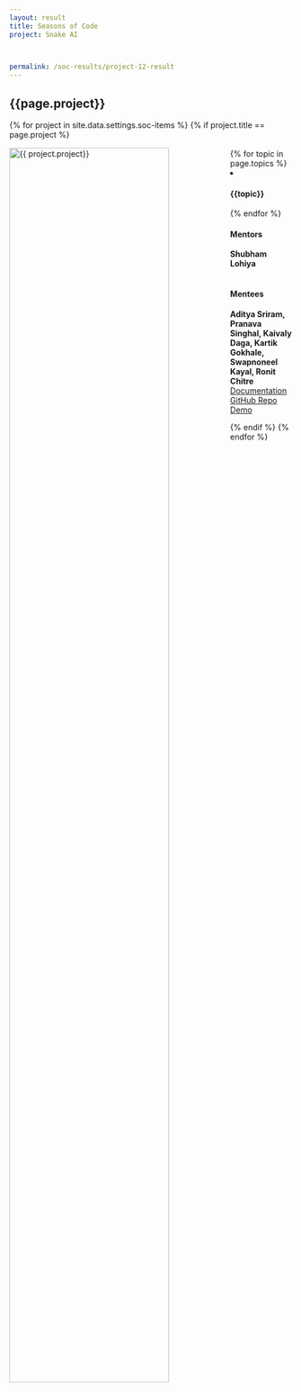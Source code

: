 ```yaml
---
layout: result
title: Seasons of Code
project: Snake AI


    
permalink: /soc-results/project-12-result
---
```


<h2 class="display1 m-3 p-3 text-center customcol">{{page.project}}</h2>
{% for project in site.data.settings.soc-items %}
{% if project.title == page.project %}

<div>
    <img src="{{ site.baseurl }}/{{ project.image }}"  width = "75%" height="auto"  alt="{{ project.project}}" class="border rounded" style = "float: left; margin-top: 3%; margin-right: 3%">
</div>


<div class="mentor-mentee-section">
    <br>
        {% for topic in page.topics %}
        <li><h4 class="text-primary text-center">{{topic}}</h4></li>
        {% endfor %}
    <br>
    <h4 class="mentor-title" style="display: block; fontWeight: 800">Mentors</h4>   
    <h4 class="mentors" style="display: inline;">Shubham Lohiya </h4>    
    <br>  <br>
    <h4 class="mentor-title" style="display: block;">Mentees</h4> 
    <h4 class="mentors" style="display: inline;">Aditya Sriram, Pranava Singhal, Kaivaly Daga, Kartik Gokhale, Swapnoneel Kayal, Ronit Chitre</h4>
    </div>

<div class = "button-holder">
    <div class="button-res"><a href="https://docs.google.com/document/d/1Ag3vqKQuxdlag5GJXAlxkm29l8n-Nq1tn9VOgQApgT8/edit?usp=sharing" role="button">Documentation</a></div>
    <div class="button-res"><a href="https://github.com/aweditya/SnakeAI" role="button">GitHub Repo</a></div>
    <div class="button-res"><a href="https://drive.google.com/drive/folders/19-3-A1wifK4ZMC-MSwAVU_VMiymg109L?usp=sharing" role="button">Demo</a></div>
</div>

{% endif %}
{% endfor %}
